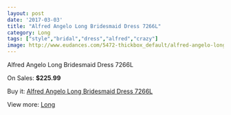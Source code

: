 ```yaml
---
layout: post
date: '2017-03-03'
title: "Alfred Angelo Long Bridesmaid Dress 7266L"
category: Long
tags: ["style","bridal","dress","alfred","crazy"]
image: http://www.eudances.com/5472-thickbox_default/alfred-angelo-long-bridesmaid-dress-7266l.jpg
---
```

Alfred Angelo Long Bridesmaid Dress 7266L

On Sales: **$225.99**
<a href="https://www.eudances.com/en/long/1877-alfred-angelo-long-bridesmaid-dress-7266l.html"><amp-img layout="responsive" width="600" height="600" src="//www.eudances.com/5472-thickbox_default/alfred-angelo-long-bridesmaid-dress-7266l.jpg" alt="Alfred Angelo Long Bridesmaid Dress 7266L 0" /></a>
<a href="https://www.eudances.com/en/long/1877-alfred-angelo-long-bridesmaid-dress-7266l.html"><amp-img layout="responsive" width="600" height="600" src="//www.eudances.com/5473-thickbox_default/alfred-angelo-long-bridesmaid-dress-7266l.jpg" alt="Alfred Angelo Long Bridesmaid Dress 7266L 1" /></a>

Buy it: [Alfred Angelo Long Bridesmaid Dress 7266L](https://www.eudances.com/en/long/1877-alfred-angelo-long-bridesmaid-dress-7266l.html "Alfred Angelo Long Bridesmaid Dress 7266L")

View more: [Long](https://www.eudances.com/en/21-long "Long")